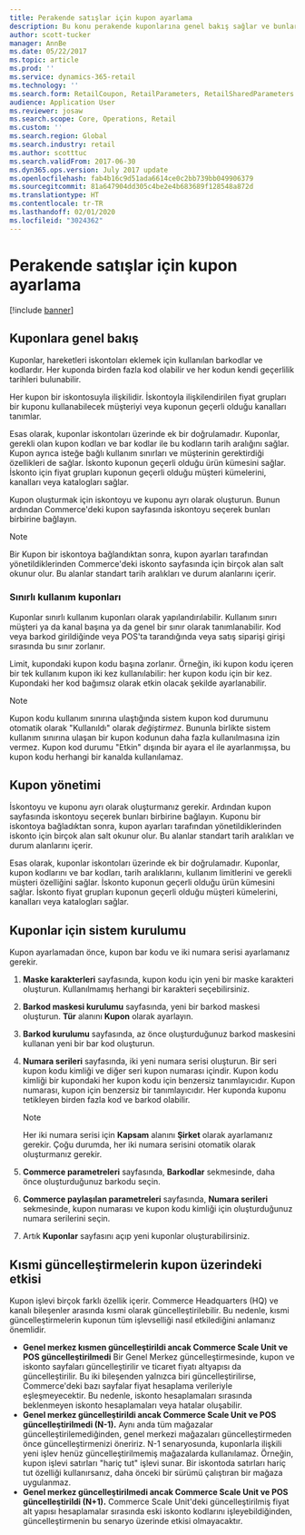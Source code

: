 ```yaml
---
title: Perakende satışlar için kupon ayarlama
description: Bu konu perakende kuponlarına genel bakış sağlar ve bunların nasıl ayarlanacağını açıklar.
author: scott-tucker
manager: AnnBe
ms.date: 05/22/2017
ms.topic: article
ms.prod: ''
ms.service: dynamics-365-retail
ms.technology: ''
ms.search.form: RetailCoupon, RetailParameters, RetailSharedParameters
audience: Application User
ms.reviewer: josaw
ms.search.scope: Core, Operations, Retail
ms.custom: ''
ms.search.region: Global
ms.search.industry: retail
ms.author: scotttuc
ms.search.validFrom: 2017-06-30
ms.dyn365.ops.version: July 2017 update
ms.openlocfilehash: fab4b16c9d51ada6614ce0c2bb739bb049906379
ms.sourcegitcommit: 81a647904dd305c4be2e4b683689f128548a872d
ms.translationtype: HT
ms.contentlocale: tr-TR
ms.lasthandoff: 02/01/2020
ms.locfileid: "3024362"
---
```

# <a name="set-up-coupons-for-retail-sales"></a>Perakende satışlar için kupon ayarlama

[!include [banner](includes/banner.md)]

## <a name="overview-of-coupons"></a>Kuponlara genel bakış

Kuponlar, hareketleri iskontoları eklemek için kullanılan barkodlar ve kodlardır. Her kuponda birden fazla kod olabilir ve her kodun kendi geçerlilik tarihleri bulunabilir.

Her kupon bir iskontosuyla ilişkilidir. İskontoyla ilişkilendirilen fiyat grupları bir kuponu kullanabilecek müşteriyi veya kuponun geçerli olduğu kanalları tanımlar.

Esas olarak, kuponlar iskontoları üzerinde ek bir doğrulamadır. Kuponlar, gerekli olan kupon kodları ve bar kodlar ile bu kodların tarih aralığını sağlar. Kupon ayrıca isteğe bağlı kullanım sınırları ve müşterinin gerektirdiği özellikleri de sağlar. İskonto kuponun geçerli olduğu ürün kümesini sağlar. İskonto için fiyat grupları kuponun geçerli olduğu müşteri kümelerini, kanalları veya katalogları sağlar.

Kupon oluşturmak için iskontoyu ve kuponu ayrı olarak oluşturun. Bunun ardından Commerce'deki kupon sayfasında iskontoyu seçerek bunları birbirine bağlayın.

> [!NOTE]
> Bir Kupon bir iskontoya bağlandıktan sonra, kupon ayarları tarafından yönetildiklerinden Commerce'deki iskonto sayfasında için birçok alan salt okunur olur. Bu alanlar standart tarih aralıkları ve durum alanlarını içerir.

### <a name="limited-use-coupons"></a>Sınırlı kullanım kuponları

Kuponlar sınırlı kullanım kuponları olarak yapılandırılabilir. Kullanım sınırı müşteri ya da kanal başına ya da genel bir sınır olarak tanımlanabilir. Kod veya barkod girildiğinde veya POS'ta tarandığında veya satış siparişi girişi sırasında bu sınır zorlanır.

Limit, kupondaki kupon kodu başına zorlanır. Örneğin, iki kupon kodu içeren bir tek kullanım kupon iki kez kullanılabilir: her kupon kodu için bir kez. Kupondaki her kod bağımsız olarak etkin olacak şekilde ayarlanabilir.

> [!NOTE]
> Kupon kodu kullanım sınırına ulaştığında sistem kupon kod durumunu otomatik olarak "Kullanıldı" olarak *değiştirmez*. Bununla birlikte sistem kullanım sınırına ulaşan bir kupon kodunun daha fazla kullanılmasına izin vermez. Kupon kod durumu "Etkin" dışında bir ayara el ile ayarlanmışsa, bu kupon kodu herhangi bir kanalda kullanılamaz.

## <a name="managing-coupons"></a>Kupon yönetimi

İskontoyu ve kuponu ayrı olarak oluşturmanız gerekir. Ardından kupon sayfasında iskontoyu seçerek bunları birbirine bağlayın. Kuponu bir iskontoya bağladıktan sonra, kupon ayarları tarafından yönetildiklerinden iskonto için birçok alan salt okunur olur. Bu alanlar standart tarih aralıkları ve durum alanlarını içerir.

Esas olarak, kuponlar iskontoları üzerinde ek bir doğrulamadır. Kuponlar, kupon kodlarını ve bar kodları, tarih aralıklarını, kullanım limitlerini ve gerekli müşteri özelliğini sağlar. İskonto kuponun geçerli olduğu ürün kümesini sağlar. İskonto fiyat grupları kuponun geçerli olduğu müşteri kümelerini, kanalları veya katalogları sağlar.

## <a name="system-setup-for-coupons"></a>Kuponlar için sistem kurulumu

Kupon ayarlamadan önce, kupon bar kodu ve iki numara serisi ayarlamanız gerekir.

1. **Maske karakterleri** sayfasında, kupon kodu için yeni bir maske karakteri oluşturun. Kullanılmamış herhangi bir karakteri seçebilirsiniz.
2. **Barkod maskesi kurulumu** sayfasında, yeni bir barkod maskesi oluşturun. **Tür** alanını **Kupon** olarak ayarlayın.
3. **Barkod kurulumu** sayfasında, az önce oluşturduğunuz barkod maskesini kullanan yeni bir bar kod oluşturun.
4. **Numara serileri** sayfasında, iki yeni numara serisi oluşturun. Bir seri kupon kodu kimliği ve diğer seri kupon numarası içindir. Kupon kodu kimliği bir kupondaki her kupon kodu için benzersiz tanımlayıcıdır. Kupon numarası, kupon için benzersiz bir tanımlayıcıdır. Her kuponda kuponu tetikleyen birden fazla kod ve barkod olabilir.

    > [!NOTE]
    > Her iki numara serisi için **Kapsam** alanını **Şirket** olarak ayarlamanız gerekir. Çoğu durumda, her iki numara serisini otomatik olarak oluşturmanız gerekir.

5. **Commerce parametreleri** sayfasında, **Barkodlar** sekmesinde, daha önce oluşturduğunuz barkodu seçin.
6. **Commerce paylaşılan parametreleri** sayfasında, **Numara serileri** sekmesinde, kupon numarası ve kupon kodu kimliği için oluşturduğunuz numara serilerini seçin.
7. Artık **Kuponlar** sayfasını açıp yeni kuponlar oluşturabilirsiniz.

## <a name="the-effect-of-partial-updates-on-coupons"></a>Kısmi güncelleştirmelerin kupon üzerindeki etkisi

Kupon işlevi birçok farklı özellik içerir. Commerce Headquarters (HQ) ve kanalı bileşenler arasında kısmi olarak güncelleştirilebilir. Bu nedenle, kısmi güncelleştirmelerin kuponun tüm işlevselliği nasıl etkilediğini anlamanız önemlidir.

- **Genel merkez kısmen güncelleştirildi ancak Commerce Scale Unit ve POS güncelleştirilmedi** Bir Genel Merkez güncelleştirmesinde, kupon ve iskonto sayfaları güncelleştirilir ve ticaret fiyatı altyapısı da güncelleştirilir. Bu iki bileşenden yalnızca biri güncelleştirilirse, Commerce'deki bazı sayfalar fiyat hesaplama verileriyle eşleşmeyecektir. Bu nedenle, iskonto hesaplamaları sırasında beklenmeyen iskonto hesaplamaları veya hatalar oluşabilir.
- **Genel merkez güncelleştirildi ancak Commerce Scale Unit ve POS güncelleştirilmedi (N-1).** Aynı anda tüm mağazalar güncelleştirilemediğinden, genel merkezi mağazaları güncelleştirmeden önce güncelleştirmenizi öneririz. N-1 senaryosunda, kuponlarla ilişkili yeni işlev henüz güncelleştirilmemiş mağazalarda kullanılamaz. Örneğin, kupon işlevi satırları "hariç tut" işlevi sunar. Bir iskontoda satırları hariç tut özelliği kullanırsanız, daha önceki bir sürümü çalıştıran bir mağaza uygulanmaz.
- **Genel merkez güncelleştirilmedi ancak Commerce Scale Unit ve POS güncelleştirildi (N+1).** Commerce Scale Unit'deki güncelleştirilmiş fiyat alt yapısı hesaplamalar sırasında eski iskonto kodlarını işleyebildiğinden, güncelleştirmenin bu senaryo üzerinde etkisi olmayacaktır.

